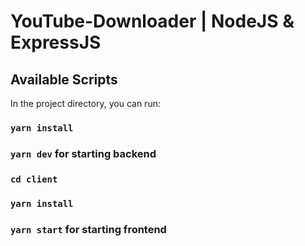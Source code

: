 # YouTube-Downloader | NodeJS & ExpressJS

## Available Scripts

In the project directory, you can run:

### `yarn install`

### `yarn dev` for starting backend

### `cd client`

### `yarn install`

### `yarn start` for starting frontend
